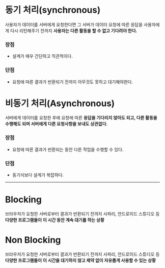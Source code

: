 # 동기 처리(synchronous)
사용자가 데이터를 서버에게 요청한다면 그 서버가 데이터 요청에 따른 응답을 사용자에게 다시 리턴해주기 전까지 <b>사용자는 다른 활동을 할 수 없고 기다려야 한다.</b>

### 장점
- 설계가 매우 간단하고 직관적이다.

### 단점
- 요청에 따른 결과가 반환되기 전까지 아무것도 못하고 대기해야한다.

# 비동기 처리(Asynchronous)
서버에게 데이터를 요청한 후에 요청에 따른 <b>응답을 기다리지 않아도 되고, 다른 활동을 수행해도 되며 서버에게 다른 요청사항을 보내도 상관없다.</b>

### 장점
- 요청에 따른 결과가 반환되는 동안 다른 작업을 수행할 수 있다.

### 단점 
- 동기식보다 설계가 복잡하다.

---

# Blocking

브라우저가 요청한 서버로부터 결과가 반환되기 전까지 사파리, 안드로이드 스튜디오 등 <b>다양한 프로그램들이 이 시간 동안 계속 대기를 하는 상황</b>

# Non Blocking

브라우저가 요청한 서버로부터 결과가 반환되기 전까지 사파리, 안드로이드 스튜디오 등 <b>다양한 프로그램들이 이 시간을 대기하지 않고 제약 없이 자유롭게 사용할 수 있는 상황</b>

